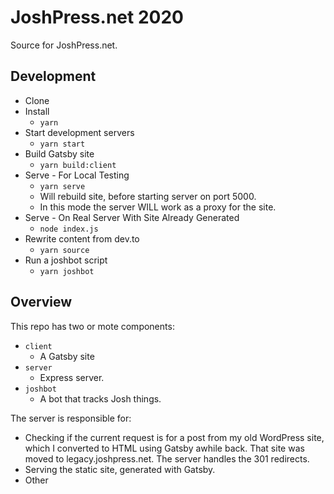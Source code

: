 # JoshPress.net 2020

Source for JoshPress.net.

## Development

- Clone
- Install
  - `yarn`
- Start development servers
  - `yarn start`
- Build Gatsby site
  - `yarn build:client`
- Serve - For Local Testing
  - `yarn serve`
  - Will rebuild site, before starting server on port 5000.
  - In this mode the server WILL work as a proxy for the site.
- Serve - On Real Server With Site Already Generated
  - `node index.js`
- Rewrite content from dev.to
  - `yarn source`
- Run a joshbot script
  - `yarn joshbot`

## Overview

This repo has two or mote components:

- `client`
  - A Gatsby site
- `server`
  - Express server.
- `joshbot`
  - A bot that tracks Josh things.

The server is responsible for:

- Checking if the current request is for a post from my old WordPress site, which I converted to HTML using Gatsby awhile back. That site was moved to legacy.joshpress.net. The server handles the 301 redirects.
- Serving the static site, generated with Gatsby.
- Other
